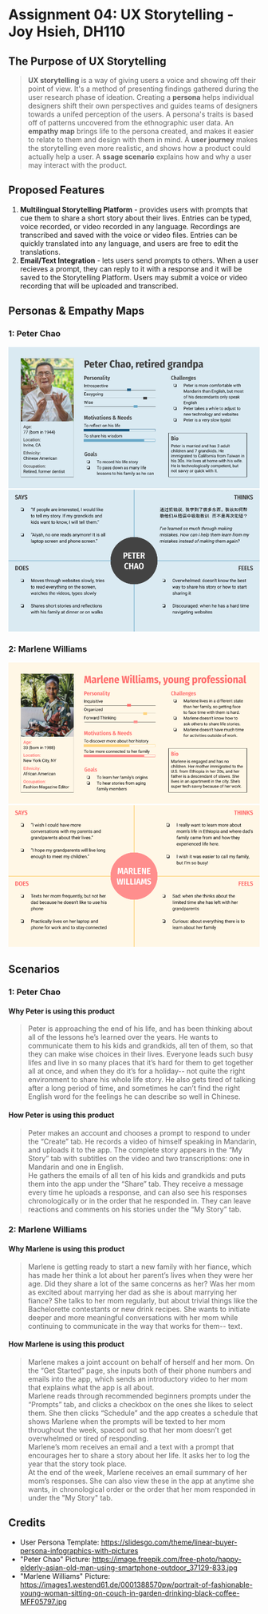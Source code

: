 # Assignment 04: UX Storytelling - Joy Hsieh, DH110
## The Purpose of UX Storytelling
> **UX storytelling** is a way of giving users a voice and showing off their point of view. It's a method of presenting findings gathered during the user research phase of ideation.
Creating a **persona** helps individual designers shift their own perspectives and guides teams of designers towards a unifed perception of the users. A persona's traits is based off of patterns uncovered from the ethnographic user data.
An **empathy map** brings life to the persona created, and makes it easier to relate to them and design with them in mind.
A **user journey** makes the storytelling even more realistic, and shows how a product could actually help a user.
A **ssage scenario** explains how and why a user may interact with the product.

## Proposed Features
1. **Multilingual Storytelling Platform** - provides users with prompts that cue them to share a short story about their lives. Entries can be typed, voice recorded, or video recorded in any language. Recordings are transcribed and saved with the voice or video files. Entries can be quickly translated into any language, and users are free to edit the translations.
2. **Email/Text Integration** - lets users send prompts to others. When a user recieves a prompt, they can reply to it with a response and it will be saved to the Storytelling Platform. Users may submit a voice or video recording that will be uploaded and transcribed.

## Personas & Empathy Maps
### 1: Peter Chao
![Peter-Chao-Persona](Peter-Chao-Persona.png)
![Peter-Chao-Map](Peter-Chao-Map.png)
### 2: Marlene Williams
![Marlene-Williams-Persona](Marlene-Williams-Persona.png)
![Marlene-Williams-Map](Marlene-Williams-Map.png)

## Scenarios
### 1: Peter Chao
#### Why Peter is using this product
> Peter is approaching the end of his life, and has been thinking about all of the lessons he’s learned over the years. He wants to communicate them to his kids and grandkids, all ten of them, so that they can make wise choices in their lives. Everyone leads such busy lifes and live in so many places that it’s hard for them to get together all at once, and when they do it’s for a holiday-- not quite the right environment to share his whole life story. He also gets tired of talking after a long period of time, and sometimes he can’t find the right English word for the feelings he can describe so well in Chinese.
#### How Peter is using this product
>Peter makes an account and chooses a prompt to respond to under the “Create” tab. He records a video of himself speaking in Mandarin, and uploads it to the app. The complete story appears in the “My Story” tab with subtitles on the video and two transcriptions: one in Mandarin and one in English.  
He gathers the emails of all ten of his kids and grandkids and puts them into the app under the “Share” tab. They receive a message every time he uploads a response, and can also see his responses chronologically or in the order that he responded in. They can leave reactions and comments on his stories under the “My Story” tab. 
### 2: Marlene Williams
#### Why Marlene is using this product
> Marlene is getting ready to start a new family with her fiance, which has made her think a lot about her parent’s lives when they were her age. Did they share a lot of the same concerns as her? Was her mom as excited about marrying her dad as she is about marrying her fiance? She talks to her mom regularly, but about trivial things like the Bachelorette contestants or new drink recipes. She wants to initiate deeper and more meaningful conversations with her mom while continuing to communicate in the way that works for them-- text.
#### How Marlene is using this product
> Marlene makes a joint account on behalf of herself and her mom. On the “Get Started” page, she inputs both of their phone numbers and emails into the app, which sends an introductory video to her mom that explains what the app is all about.  
> Marlene reads through recommended beginners prompts under the “Prompts” tab, and clicks a checkbox on the ones she likes to select them. She then clicks “Schedule” and the app creates a schedule that shows Marlene when the prompts will be texted to her mom throughout the week, spaced out so that her mom doesn’t get overwhelmed or tired of responding.  
> Marlene’s mom receives an email and a text with a prompt that encourages her to share a story about her life. It asks her to log the year that the story took place.  
> At the end of the week, Marlene receives an email summary of her mom’s responses. She can also view these in the app at anytime she wants, in chronological order or the order that her mom responded in under the "My Story" tab.


## Credits
- User Persona Template: https://slidesgo.com/theme/linear-buyer-persona-infographics-with-pictures
- "Peter Chao" Picture: https://image.freepik.com/free-photo/happy-elderly-asian-old-man-using-smartphone-outdoor_37129-833.jpg
- "Marlene Williams" Picture: https://images1.westend61.de/0001388570pw/portrait-of-fashionable-young-woman-sitting-on-couch-in-garden-drinking-black-coffee-MFF05797.jpg
